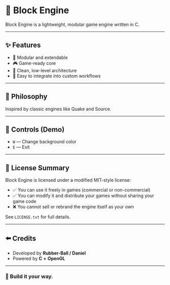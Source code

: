 # 🧱 Block Engine

Block Engine is a lightweight, modular game engine written in C.

---

## ✨ Features

- 🧩 Modular and extendable
- 🎮 Game-ready core
- 🧼 Clean, low-level architecture
- 🚀 Easy to integrate into custom workflows

---

## 🧠 Philosophy

Inspired by classic engines like Quake and Source.

---

## 🎯 Controls (Demo)

- `W` — Change background color
- `E` — Exit

---

## 📜 License Summary

Block Engine is licensed under a modified MIT-style license:

- ✅ You can use it freely in games (commercial or non-commercial)
- ✅ You can modify it and distribute your games without sharing your game code
- ❌ You cannot sell or rebrand the engine itself as your own

See `LICENSE.txt` for full details.

---

## ⬅️ Credits

- Developed by **Rubber-Ball / Daniel**
- Powered by **C** **+** **OpenGL**

---

### 🧱 Build it your way.

